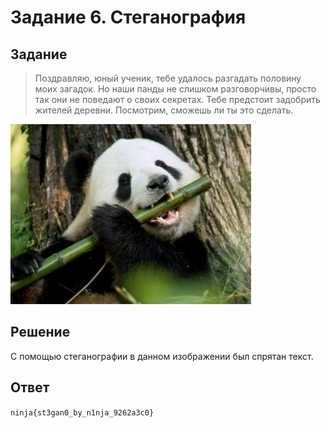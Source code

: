 # Задание 6. Стеганография

## Задание

> Поздравляю, юный ученик, тебе удалось разгадать половину моих загадок. Но наши панды не слишком разговорчивы, просто так они не поведают о своих секретах. Тебе предстоит задобрить жителей деревни. Посмотрим, сможешь ли ты это сделать.

![source](source.png "source")

## Решение

С помощью стеганографии в данном изображении был спрятан текст.

## Ответ

`ninja{st3gan0_by_n1nja_9262a3c0}`

